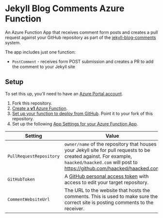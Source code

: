 # Jekyll Blog Comments Azure Function

An Azure Function App that receives comment form posts and creates a pull request against your GitHub repository as part of the [jekyll-blog-comments](https://github.com/damieng/jekyll-blog-comments) system.

The app includes just one function:

* `PostComment` - receives form POST submission and creates a PR to add the comment to your Jekyll site

## Setup

To set this up, you'll need to have an [Azure Portal account](https://portal.azure.com).

1. Fork this repository.
2. [Create a **v1** Azure Function](https://docs.microsoft.com/en-us/azure/azure-functions/functions-create-first-azure-function).
3. [Set up your function to deploy from GitHub](https://docs.microsoft.com/en-us/azure/azure-functions/scripts/functions-cli-create-function-app-github-continuous). Point it to your fork of this repository.
4. Set up the following [App Settings for your Azure Function App](https://docs.microsoft.com/en-us/azure/azure-functions/functions-how-to-use-azure-function-app-settings).

| Setting | Value
| -------- | -------
| `PullRequestRepository` | `owner/name` of the repository that houses your Jekyll site for pull requests to be created against. For example, `haacked/haacked.com` will post to https://github.com/haacked/haacked.com
| `GitHubToken` | A [GitHub personal access token](https://help.github.com/articles/creating-a-personal-access-token-for-the-command-line/) with access to edit your target repository.
| `CommentWebsiteUrl` | The URL to the website that hosts the comments. This is used to make sure the correct site is posting comments to the receiver.
